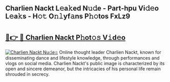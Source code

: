 ## Charlien Nackt L𝚎a𝚔ed N𝚞𝚍e - Part-hpu Vi𝚍𝚎o L𝚎a𝚔s - H𝚘𝚝 O𝚗𝚕yf𝚊ns P𝚑𝚘tos FxLz9

# <h2><a href="http://kfeps4.oniu.top/?m=Charlien+Nackt">🔗👉 🔴 Charlien Nackt P𝚑ot𝚘𝚜 V𝚒d𝚎o</a></h2>

[![Charlien Nackt Nu𝚍e𝚜](https://i.imgur.com/0qMVB7G.gif)](http://kfeps4.oniu.top/?m=Charlien+Nackt)
Online thought leader Charlien Nackt, known for disseminating dance and lifestyle knowledge, through performances and vlogs on social media. Charlien Nackt's public image is characterized by its open and sincere demeanor, but the intricacies of his personal life remain shrouded in secrecy.  
